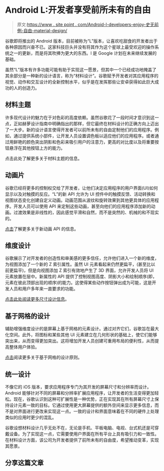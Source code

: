 # Android L:开发者享受前所未有的自由

> 原文:[https://www . site point . com/Android-l-developers-enjoy-史无前例-自由-material-design/](https://www.sitepoint.com/android-l-developers-enjoy-unprecedented-freedom-material-design/)

谷歌即将推出的 Android 版本，目前被称为“L”版本，让喜欢吃甜食的开发者出于各种原因而兴奋不已。这家科技巨头并没有将其作为这个星球上最受欢迎的操作系统之一的更新，而是将其吹捧为更大的东西。l 是 Google 计划在未来继续发展的基础。

虽然“L”版本有许多功能可能有助于实现这一愿景，但其中一个已经成功地掩盖了其余部分是一种新的设计语言，称为“材料设计”。谷歌赋予开发者对其应用程序的视觉、动作和交互设计的全新控制水平，似乎是在发挥那些让安卓获得如此巨大成功的人的创造力。

## 材料主题

许多现代设计的魅力在于对色彩的高度依赖。虽然谷歌花了一段时间才意识到这一点，正如赫萝设计指南中明确指出的那样，但它最终在材料设计的正确方向上迈出了一大步。新的设计语言使得开发者可以前所未有的自由定制他们的应用程序。例如，通过提供系统小部件，让开发人员设置调色板以适应他们的应用程序。或者通过用鲜艳的颜色突出阴影和色彩来吸引用户的注意力，更高的对比度以及将重要按钮悬浮在其他按钮上方的能力。

点击此处了解更多关于材料主题的信息。

## 动画片

谷歌已经将更多的控制权交给了开发者，让他们决定应用程序的用户界面(UI)如何显示以及对触摸的反应。“L”的新 API 允许为 UI 控件中的触摸反馈、活动转换和视图状态变化创建自定义动画。动画范围从波纹和旋转效果到其他更具体的应用程序。开发人员可以使用 API 来定制这些动画，甚至向他们的应用程序添加新的动画。过渡效果是非线性的，因此感觉平滑和自然，而不是突然的、机械的和不现实的。

[点击](https://developer.android.com/preview/material/animations.html)了解更多关于新动画 API 的信息。

## 维度设计

谷歌展示了对开发者的创造性和审美感的更多信任，允许他们进入一个新的维度，为视图添加了一个新的 Z 索引属性。虽然 UI 元素看起来仍然更扁平，(甚至比以前更扁平)，但是向视图添加 Z 索引有效地产生了 3D 界面，允许开发人员将 UI 元素放置在层中。新属性的 API 提供了控制视图高度、阴影大小和绘制顺序(即，元素在彼此顶部出现的顺序)的能力。这使得某些动作按钮弹出成为可能，这是开发人员和用户多年来一直要求的功能。

[点击此处阅读更多尺寸设计信息](https://developer.android.com/preview/material/views-shadows.html)。

## 基于网格的设计

辅助增强维度设计的是屏幕上基于网格的元素设计。通过对齐它们，谷歌旨在最大化空间。此外，将图标和某些其他 UI 元素建立在几何形状的基础上，使它们能够突出来，从而变得更加突出。这将增加开发人员创建可重用布局的便利性，从而提高整体用户体验。

[点击](http://www.google.com/design/spec/layout/layout-principles.html#)阅读更多关于基于网格的设计原则。

## 统一设计

不像它的 iOS 版本，要求应用程序专门为其开发的屏幕尺寸和分辨率而设计。Android 能够针对不同的屏幕和分辨率扩展应用程序，让开发者的生活变得更加轻松。现在，谷歌认识到这种可扩展性是一种优势，正在实现其在所有屏幕尺寸上保持设计元素一致的目标。它通过使用更大屏幕提供的额外空间来显示更多信息，而不是对界面进行更改来实现这一点。一致的设计和界面意味着在不同的硬件上处理类似的应用时更少的混乱。

谷歌设想材料设计几乎无处不在，无论是手机、平板电脑、电视、台式机还是可穿戴设备。为了实现这一点，它需要使用户界面在所有平台上具有吸引力和一致性。在材料设计方面，该公司为开发者提供了前所未有的自由度，希望推动变革，实现其愿景。

## 分享这篇文章